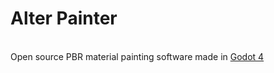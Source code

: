 # Alter Painter
<br>Open source PBR material painting software made in <a href="https://github.com/godotengine/godot">Godot 4</a>
